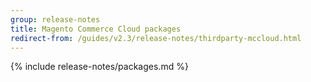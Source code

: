 ```yaml
---
group: release-notes
title: Magento Commerce Cloud packages
redirect-from: /guides/v2.3/release-notes/thirdparty-mccloud.html
---
```


<!-- The 'packages' variable contains the 'packages' node of the '_data/codebase/v2_3/cloud/composer_lock.json' file
{% assign packages = site.data.codebase.v2_3.cloud.composer_lock.packages %} -->

<!-- The 'packages-dev' variable contains the 'packages-dev' node of the '_data/codebase/v2_3/cloud/composer_lock.json' file
{% assign packages-dev = site.data.codebase.v2_3.cloud.composer_lock.packages-dev %} -->

<!-- The edition variable contains `ece` value from the the _data/var.yml file
{% assign edition = site.data.var.ece %} -->

{% include release-notes/packages.md %}
